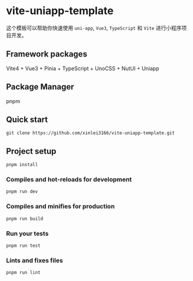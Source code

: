 # vite-uniapp-template

这个模板可以帮助你快速使用 `uni-app`, `Vue3`, `TypeScript` 和 `Vite` 进行小程序项目开发。

## Framework packages

Vite4 + Vue3 + Pinia + TypeScript + UnoCSS + NutUI + Uniapp

## Package Manager
pnpm

## Quick start
```
git clone https://github.com/xinlei3166/vite-uniapp-template.git
```

## Project setup
```
pnpm install
```

### Compiles and hot-reloads for development
```
pnpm run dev
```

### Compiles and minifies for production
```
pnpm run build
```

### Run your tests
```
pnpm run test
```

### Lints and fixes files
```
pnpm run lint
```

